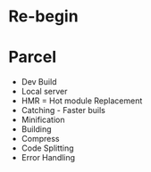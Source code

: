 # Re-begin
# Parcel
- Dev Build
- Local server
- HMR = Hot module Replacement
- Catching - Faster buils
- Minification
- Building
- Compress
- Code Splitting
- Error Handling